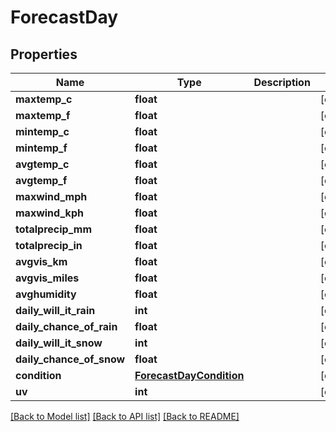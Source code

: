 # ForecastDay

## Properties
Name | Type | Description | Notes
------------ | ------------- | ------------- | -------------
**maxtemp_c** | **float** |  | [optional] 
**maxtemp_f** | **float** |  | [optional] 
**mintemp_c** | **float** |  | [optional] 
**mintemp_f** | **float** |  | [optional] 
**avgtemp_c** | **float** |  | [optional] 
**avgtemp_f** | **float** |  | [optional] 
**maxwind_mph** | **float** |  | [optional] 
**maxwind_kph** | **float** |  | [optional] 
**totalprecip_mm** | **float** |  | [optional] 
**totalprecip_in** | **float** |  | [optional] 
**avgvis_km** | **float** |  | [optional] 
**avgvis_miles** | **float** |  | [optional] 
**avghumidity** | **float** |  | [optional] 
**daily_will_it_rain** | **int** |  | [optional] 
**daily_chance_of_rain** | **float** |  | [optional] 
**daily_will_it_snow** | **int** |  | [optional] 
**daily_chance_of_snow** | **float** |  | [optional] 
**condition** | [**ForecastDayCondition**](ForecastDayCondition.md) |  | [optional] 
**uv** | **int** |  | [optional] 

[[Back to Model list]](../README.md#documentation-for-models) [[Back to API list]](../README.md#documentation-for-api-endpoints) [[Back to README]](../README.md)


